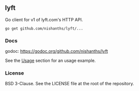 ## lyft

Go client for v1 of lyft.com's HTTP API.

`go get github.com/nishanths/lyft/...`

### Docs

godoc: https://godoc.org/github.com/nishanths/lyft

See the [Usage](https://godoc.org/github.com/nishanths/lyft#hdr-Usage) section 
for an usage example.

### License

BSD 3-Clause. See the LICENSE file at the root of the repository.
